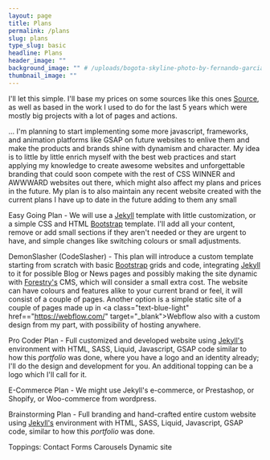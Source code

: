 ```yaml
---
layout: page
title: Plans
permalink: /plans
slug: plans
type_slug: basic
headline: Plans
header_image: ""
background_image: "" # /uploads/bogota-skyline-photo-by-fernando-garcia-on-flicker.jpg
thumbnail_image: ""
---
```


I'll let this simple. I'll base my prices on some sources like this ones <a class="text-blue-light" href="neolo.com/blog/cuanto-deberia-cobrar-crear-sitio-web.php">Source</a>, as well as based in the work I used to do for the last 5 years which were mostly big projects with a lot of pages and actions.

... I'm planning to start implementing some more javascript, frameworks, and animation platforms like GSAP on future websites to enlive them and make the products and brands shine with dynamism and character. My idea is to little by little enrich myself with the best web practices and start applying my knowledge to create awesome websites and unforgettable branding that could soon compete with the rest of CSS WINNER and AWWWARD websites out there, which might also affect my plans and prices in the future. My plan is to also maintain any recent website created with the current plans I have up to date in the future adding to them any small





Easy Going Plan - We will use a <a class="text-blue-light" href="https://jekyllthemes.io/free" target="_blank">Jekyll</a> template with little customization, or a simple CSS and HTML <a class="text-blue-light" href="https://startbootstrap.com/themes/" target="_blank">Bootstrap</a> template. I'll add all your content, remove or add small sections if they aren't needed or they are urgent to have, and simple changes like switching colours or small adjustments.

DemonSlasher (CodeSlasher) - This plan will introduce a custom template starting from scratch with basic <a class="text-blue-light" href="https://getbootstrap.com/" target="_blank">Bootstrap</a> grids and code, integrating <a class="text-blue-light" href="https://jekyllthemes.io/free" target="_blank">Jekyll</a> to it for possible Blog or News pages and possibly making the site dynamic with <a class="text-blue-light" href="https://forestry.io/" target="_blank">Forestry's</a> CMS, which will consider a small extra cost. The website can have colours and features alike to your current brand or feel, it will consist of a couple of pages. Another option is a simple static site of a couple of pages made up in <a class="text-blue-light" href=="https://webflow.com/" target="_blank">Webflow</a> also with a custom design from my part, with possibility of hosting anywhere.

Pro Coder Plan - Full customized and developed website using <a class="text-blue-light" href="https://jekyllthemes.io/free" target="_blank">Jekyll's</a> environment with HTML, SASS, Liquid, Javascript, GSAP code similar to how this <i>portfolio</i> was done, where you have a logo and an identity already; I'll do the design and development for you. An additional topping can be a logo which I'll call for it.

E-Commerce Plan - We might use Jekyll's e-commerce, or Prestashop, or Shopify, or Woo-commerce from wordpress.

Brainstorming Plan - Full branding and hand-crafted entire custom website using <a class="text-blue-light" href="https://jekyllthemes.io/free" target="_blank">Jekyll's</a> environment with HTML, SASS, Liquid, Javascript, GSAP code, similar to how this <i>portfolio</i> was done.




Toppings:
Contact Forms
Carousels
Dynamic site